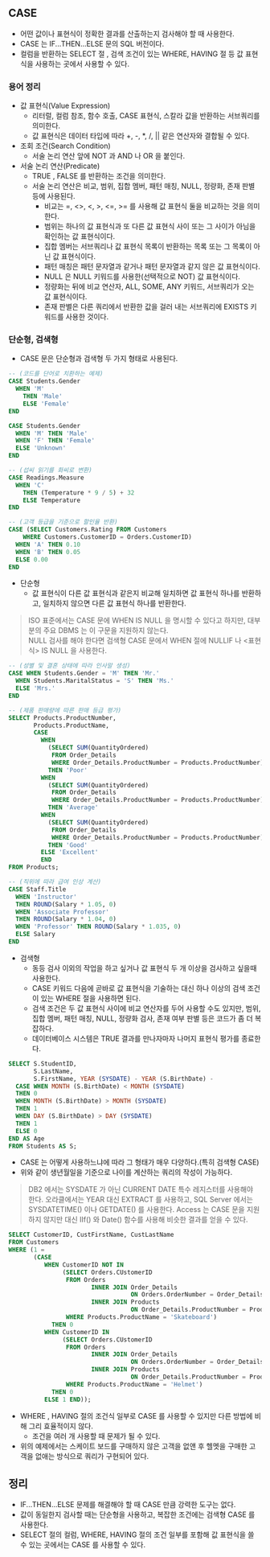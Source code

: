 ## CASE
- 어떤 값이나 표현식이 정확한 결과를 산출하는지 검사해야 할 때 사용한다.
- CASE 는 IF...THEN...ELSE 문의 SQL 버전이다.
- 컬럼을 반환하는 SELECT 절 , 검색 조건이 있는 WHERE, HAVING 절 등 값 표현식을 사용하는 곳에서 사용할 수 있다.

### 용어 정리
- 값 표현식(Value Expression)
  - 리터럴, 컬럼 참조, 함수 호출, CASE 표현식, 스칼라 값을 반환하는 서브쿼리를 의미한다.
  - 값 표현식은 데이터 타입에 따라 +, -, *, /, || 같은 연산자와 결합될 수 있다.  
- 조회 조건(Search Condition)
  - 서술 논리 연산 앞에 NOT 과 AND 나 OR 을 붙인다.  
- 서술 논리 연산(Predicate)
  - TRUE , FALSE 를 반환하는 조건을 의미한다.
  - 서술 논리 연산은 비교, 범위, 집합 멤버, 패턴 매칭, NULL, 정량화, 존재 판별 등에 사용된다.
    - 비교는 =, <>, <, >, <=, >= 를 사용해 값 표현식 둘을 비교하는 것을 의미한다.
    - 범위는 하나의 값 표현식과 또 다른 값 표현식 사이 또는 그 사이가 아님을 확인하는 값 표현식이다.
    - 집합 멤버는 서브쿼리나 값 표현식 목록이 반환하는 목록 또는 그 목록이 아닌 값 표현식이다.
    - 패턴 매칭은 패턴 문자열과 같거나 패턴 문자열과 같지 않은 값 표현식이다.
    - NULL 은 NULL 키워드를 사용한(선택적으로 NOT) 값 표현식이다.
    - 정량화는 뒤에 비교 연산자, ALL, SOME, ANY 키워드, 서브쿼리가 오는 값 표현식이다.
    - 존재 판별은 다른 쿼리에서 반환한 값을 걸러 내는 서브쿼리에 EXISTS 키워드를 사용한 것이다.

### 단순형, 검색형
- CASE 문은 단순형과 검색형 두 가지 형태로 사용된다.

```sql
-- (코드를 단어로 치환하는 예제)
CASE Students.Gender
  WHEN 'M'
    THEN 'Male'
    ELSE 'Female'
END

CASE Students.Gender
  WHEN 'M' THEN 'Male'
  WHEN 'F' THEN 'Female'
  ELSE 'Unknown'
END

-- (섭씨 읽기를 화씨로 변환)
CASE Readings.Measure
  WHEN 'C'
    THEN (Temperature * 9 / 5) + 32
    ELSE Temperature
END

-- (고객 등급을 기준으로 할인율 반환)
CASE (SELECT Customers.Rating FROM Customers
    WHERE Customers.CustomerID = Orders.CustomerID)
  WHEN 'A' THEN 0.10
  WHEN 'B' THEN 0.05
  ELSE 0.00
END
```
- 단순형
  - 값 표현식이 다른 값 표현식과 같은지 비교해 일치하면 값 표현식 하나를 반환하고, 일치하지 않으면 다른 값 표현식 하나를 반환한다.

> ISO 표준에서는 CASE 문에 WHEN IS NULL 을 명시할 수 있다고 하지만, 대부분의 주요 DBMS 는 이 구문을 지원하지 않는다.  
> NULL 검사를 해야 한다면 검색형 CASE 문에서 WHEN 절에 NULLIF 나 <표현식> IS NULL 을 사용한다.

```sql
-- (성별 및 결혼 상태에 따라 인사말 생성)
CASE WHEN Students.Gender = 'M' THEN 'Mr.'
  WHEN Students.MaritalStatus = 'S' THEN 'Ms.'
  ELSE 'Mrs.'
END

-- (제품 판매량에 따른 판매 등급 평가)
SELECT Products.ProductNumber,
       Products.ProductName,
       CASE
         WHEN
           (SELECT SUM(QuantityOrdered)
            FROM Order_Details
            WHERE Order_Details.ProductNumber = Products.ProductNumber) <= 200
           THEN 'Poor'
         WHEN
           (SELECT SUM(QuantityOrdered)
            FROM Order_Details
            WHERE Order_Details.ProductNumber = Products.ProductNumber) <= 500
           THEN 'Average'
         WHEN
           (SELECT SUM(QuantityOrdered)
            FROM Order_Details
            WHERE Order_Details.ProductNumber = Products.ProductNumber) <= 1000
           THEN 'Good'
         ELSE 'Excellent'
         END
FROM Products;

-- (직위에 따라 급여 인상 계산)
CASE Staff.Title
  WHEN 'Instructor'
  THEN ROUND(Salary * 1.05, 0)
  WHEN 'Associate Professor'
  THEN ROUND(Salary * 1.04, 0)
  WHEN 'Professor' THEN ROUND(Salary * 1.035, 0)
  ELSE Salary
END
```
- 검색형
  - 동등 검사 이외의 작업을 하고 싶거나 값 표현식 두 개 이상을 검사하고 싶을때 사용한다.
  - CASE 키워드 다음에 곧바로 값 표현식을 기술하는 대신 하나 이상의 검색 조건이 있는 WHERE 절을 사용하면 된다.
  - 검색 조건은 두 값 표현식 사이에 비교 연산자를 두어 사용할 수도 있지만, 범위, 집합 멤버, 패턴 매칭, NULL, 정량화 검사, 존재 여부 판별 등은 코드가 좀 더 복잡하다.
  - 데이터베이스 시스템은 TRUE 결과를 만나자마자 나머지 표현식 평가를 종료한다.

```sql
SELECT S.StudentID,
       S.LastName,
       S.FirstName, YEAR (SYSDATE) - YEAR (S.BirthDate) -
  CASE WHEN MONTH (S.BirthDate) < MONTH (SYSDATE)
  THEN 0
  WHEN MONTH (S.BirthDate) > MONTH (SYSDATE)
  THEN 1
  WHEN DAY (S.BirthDate) > DAY (SYSDATE)
  THEN 1
  ELSE 0
END AS Age
FROM Students AS S;
```
- CASE 는 어떻게 사용하느냐에 따라 그 형태가 매우 다양하다.(특히 검색형 CASE)
- 위와 같이 생년월일을 기준으로 나이를 계산하는 쿼리의 작성이 가능하다.

> DB2 에서는 SYSDATE 가 아닌 CURRENT DATE 특수 레지스터를 사용해야 한다.
> 오라클에서는 YEAR 대신 EXTRACT 를 사용하고, SQL Server 에서는 SYSDATETIME() 이나 GETDATE() 를 사용한다.
> Access 는 CASE 문을 지원하지 않지만 대신 IIf() 와 Date() 함수를 사용해 비슷한 결과를 얻을 수 있다.

```sql
SELECT CustomerID, CustFirstName, CustLastName
FROM Customers
WHERE (1 =
       (CASE
          WHEN CustomerID NOT IN
               (SELECT Orders.CUstomerID
                FROM Orders
                       INNER JOIN Order_Details
                                  ON Orders.OrderNumber = Order_Details.OrderNumber
                       INNER JOIN Products
                                  ON Order_Details.ProductNumber = Products.ProductNumber
                WHERE Products.ProductName = 'Skateboard')
            THEN 0
          WHEN CustomerID IN
               (SELECT Orders.CUstomerID
                FROM Orders
                       INNER JOIN Order_Details
                                  ON Orders.OrderNumber = Order_Details.OrderNumber
                       INNER JOIN Products
                                  ON Order_Details.ProductNumber = Products.ProductNumber
                WHERE Products.ProductName = 'Helmet')
            THEN 0
          ELSE 1 END));
```
- WHERE , HAVING 절의 조건식 일부로 CASE 를 사용할 수 있지만 다른 방법에 비해 그리 효율적이지 않다.
  - 조건을 여러 개 사용할 때 문제가 될 수 있다.
- 위의 예제에서는 스케이트 보드를 구매하지 않은 고객을 없앤 후 헬멧을 구매한 고객을 없애는 방식으로 쿼리가 구현되어 있다.

## 정리
- IF...THEN...ELSE 문제를 해결해야 할 때 CASE 만큼 강력한 도구는 없다.
- 값이 동일한지 검사할 때는 단순형을 사용하고, 복잡한 조건에는 검색형 CASE 를 사용한다.
- SELECT 절의 컬럼, WHERE, HAVING 절의 조건 일부를 포함해 값 표현식을 쓸 수 있는 곳에서는 CASE 를 사용할 수 있다.
